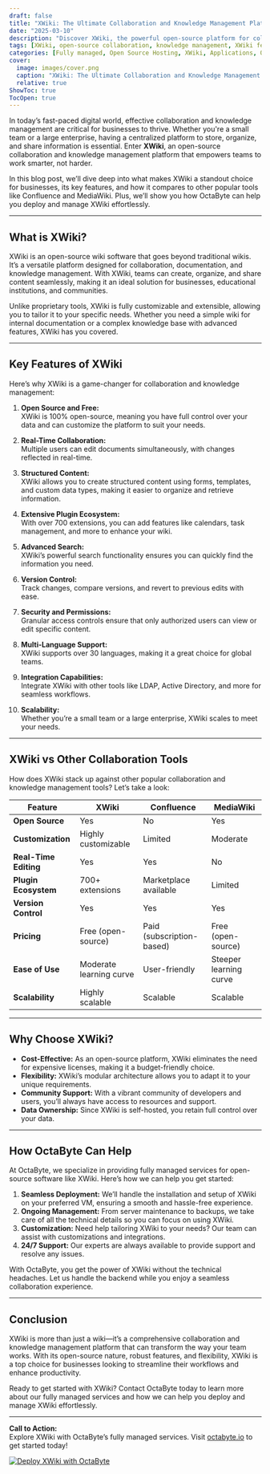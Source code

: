 ```yaml
---
draft: false
title: "XWiki: The Ultimate Collaboration and Knowledge Management Platform"
date: "2025-03-10"
description: "Discover XWiki, the powerful open-source platform for collaboration and knowledge management. Learn how XWiki can transform your team's productivity, streamline documentation, and enhance knowledge sharing. Explore its features, benefits, and how it compares to other tools in the market."
tags: [XWiki, open-source collaboration, knowledge management, XWiki features, XWiki vs Confluence, XWiki vs MediaWiki, open-source wiki software, team collaboration tools, documentation management, OctaByte managed services]
categories: [Fully managed, Open Source Hosting, XWiki, Applications, Others]
cover:
  image: images/cover.png
  caption: "XWiki: The Ultimate Collaboration and Knowledge Management Platform"
  relative: true
ShowToc: true
TocOpen: true
---
```



In today’s fast-paced digital world, effective collaboration and knowledge management are critical for businesses to thrive. Whether you're a small team or a large enterprise, having a centralized platform to store, organize, and share information is essential. Enter **XWiki**, an open-source collaboration and knowledge management platform that empowers teams to work smarter, not harder.

In this blog post, we’ll dive deep into what makes XWiki a standout choice for businesses, its key features, and how it compares to other popular tools like Confluence and MediaWiki. Plus, we’ll show you how OctaByte can help you deploy and manage XWiki effortlessly.

---

## What is XWiki?

XWiki is an open-source wiki software that goes beyond traditional wikis. It’s a versatile platform designed for collaboration, documentation, and knowledge management. With XWiki, teams can create, organize, and share content seamlessly, making it an ideal solution for businesses, educational institutions, and communities.

Unlike proprietary tools, XWiki is fully customizable and extensible, allowing you to tailor it to your specific needs. Whether you need a simple wiki for internal documentation or a complex knowledge base with advanced features, XWiki has you covered.

---

## Key Features of XWiki

Here’s why XWiki is a game-changer for collaboration and knowledge management:

1. **Open Source and Free:**  
   XWiki is 100% open-source, meaning you have full control over your data and can customize the platform to suit your needs.

2. **Real-Time Collaboration:**  
   Multiple users can edit documents simultaneously, with changes reflected in real-time.

3. **Structured Content:**  
   XWiki allows you to create structured content using forms, templates, and custom data types, making it easier to organize and retrieve information.

4. **Extensive Plugin Ecosystem:**  
   With over 700 extensions, you can add features like calendars, task management, and more to enhance your wiki.

5. **Advanced Search:**  
   XWiki’s powerful search functionality ensures you can quickly find the information you need.

6. **Version Control:**  
   Track changes, compare versions, and revert to previous edits with ease.

7. **Security and Permissions:**  
   Granular access controls ensure that only authorized users can view or edit specific content.

8. **Multi-Language Support:**  
   XWiki supports over 30 languages, making it a great choice for global teams.

9. **Integration Capabilities:**  
   Integrate XWiki with other tools like LDAP, Active Directory, and more for seamless workflows.

10. **Scalability:**  
    Whether you’re a small team or a large enterprise, XWiki scales to meet your needs.

---

## XWiki vs Other Collaboration Tools

How does XWiki stack up against other popular collaboration and knowledge management tools? Let’s take a look:

| Feature                | XWiki                     | Confluence                | MediaWiki                 |
|------------------------|---------------------------|---------------------------|---------------------------|
| **Open Source**         | Yes                       | No                        | Yes                       |
| **Customization**       | Highly customizable       | Limited                   | Moderate                  |
| **Real-Time Editing**   | Yes                       | Yes                       | No                        |
| **Plugin Ecosystem**    | 700+ extensions           | Marketplace available     | Limited                   |
| **Version Control**     | Yes                       | Yes                       | Yes                       |
| **Pricing**             | Free (open-source)        | Paid (subscription-based) | Free (open-source)        |
| **Ease of Use**         | Moderate learning curve   | User-friendly             | Steeper learning curve    |
| **Scalability**         | Highly scalable           | Scalable                  | Scalable                  |

---

## Why Choose XWiki?

- **Cost-Effective:** As an open-source platform, XWiki eliminates the need for expensive licenses, making it a budget-friendly choice.
- **Flexibility:** XWiki’s modular architecture allows you to adapt it to your unique requirements.
- **Community Support:** With a vibrant community of developers and users, you’ll always have access to resources and support.
- **Data Ownership:** Since XWiki is self-hosted, you retain full control over your data.

---

## How OctaByte Can Help

At OctaByte, we specialize in providing fully managed services for open-source software like XWiki. Here’s how we can help you get started:

1. **Seamless Deployment:** We’ll handle the installation and setup of XWiki on your preferred VM, ensuring a smooth and hassle-free experience.
2. **Ongoing Management:** From server maintenance to backups, we take care of all the technical details so you can focus on using XWiki.
3. **Customization:** Need help tailoring XWiki to your needs? Our team can assist with customizations and integrations.
4. **24/7 Support:** Our experts are always available to provide support and resolve any issues.

With OctaByte, you get the power of XWiki without the technical headaches. Let us handle the backend while you enjoy a seamless collaboration experience.

---

## Conclusion

XWiki is more than just a wiki—it’s a comprehensive collaboration and knowledge management platform that can transform the way your team works. With its open-source nature, robust features, and flexibility, XWiki is a top choice for businesses looking to streamline their workflows and enhance productivity.

Ready to get started with XWiki? Contact OctaByte today to learn more about our fully managed services and how we can help you deploy and manage XWiki effortlessly.

---

**Call to Action:**  
Explore XWiki with OctaByte’s fully managed services. Visit [octabyte.io](https://octabyte.io) to get started today!

[![Deploy XWiki with OctaByte](/images/deploy-on-octabyte.png)](https://octabyte.io/fully-managed-open-source-services/applications/others/xwiki)